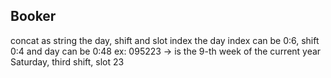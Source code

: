 ## Booker

concat as string the day, shift and slot index
the day index can be 0:6, shift 0:4 and day can be 0:48
ex: 095223 -> is the 9-th week of the current year Saturday, third shift, slot 23